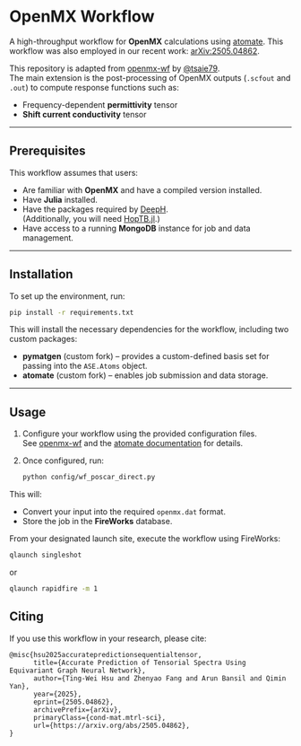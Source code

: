 # OpenMX Workflow

A high-throughput workflow for **OpenMX** calculations using [atomate](https://github.com/hackingmaterials/atomate). 
This workflow was also employed in our recent work: [arXiv:2505.04862](https://arxiv.org/abs/2505.04862).

This repository is adapted from [openmx-wf](https://github.com/tsaie79/openmx-wf) by [@tsaie79](https://github.com/tsaie79).  
The main extension is the post-processing of OpenMX outputs (`.scfout` and `.out`) to compute response functions such as:

- Frequency-dependent **permittivity** tensor
- **Shift current conductivity** tensor

---

## Prerequisites

This workflow assumes that users:

- Are familiar with **OpenMX** and have a compiled version installed.
- Have **Julia** installed.
- Have the packages required by [DeepH](https://github.com/mzjb/DeepH-pack).  
  (Additionally, you will need [HopTB.jl](https://github.com/HopTB/HopTB.jl).)
- Have access to a running **MongoDB** instance for job and data management.

---

## Installation

To set up the environment, run:

```bash
pip install -r requirements.txt
```
This will install the necessary dependencies for the workflow, including two custom packages:

- **pymatgen** (custom fork) – provides a custom-defined basis set for passing into the `ASE.Atoms` object.  
- **atomate** (custom fork) – enables job submission and data storage.

---

## Usage

1. Configure your workflow using the provided configuration files.  
   See [openmx-wf](https://github.com/tsaie79/openmx-wf) and the [atomate documentation](https://atomate.org/) for details.

2. Once configured, run:

   ```bash
   python config/wf_poscar_direct.py
   ```
This will:

- Convert your input into the required `openmx.dat` format.  
- Store the job in the **FireWorks** database.  

From your designated launch site, execute the workflow using FireWorks:

```bash
qlaunch singleshot
```
or
```bash
qlaunch rapidfire -m 1
```
## Citing

If you use this workflow in your research, please cite:

```
@misc{hsu2025accuratepredictionsequentialtensor,
      title={Accurate Prediction of Tensorial Spectra Using Equivariant Graph Neural Network}, 
      author={Ting-Wei Hsu and Zhenyao Fang and Arun Bansil and Qimin Yan},
      year={2025},
      eprint={2505.04862},
      archivePrefix={arXiv},
      primaryClass={cond-mat.mtrl-sci},
      url={https://arxiv.org/abs/2505.04862}, 
}
```

